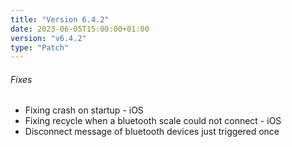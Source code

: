 ```yaml
---
title: "Version 6.4.2"
date: 2023-06-05T15:00:00+01:00
version: "v6.4.2"
type: "Patch"
---
```

###### Fixes
- Fixing crash on startup - iOS
- Fixing recycle when a bluetooth scale could not connect - iOS
- Disconnect message of bluetooth devices just triggered once